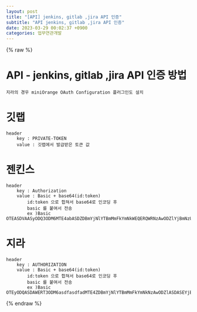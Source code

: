 ```yaml
---  
layout: post  
title: "[API] jenkins, gitlab ,jira API 인증"  
subtitle: "API jenkins, gitlab ,jira API 인증"  
date: 2023-03-29 00:02:37 +0900  
categories: 업무연관개발  
---  
```

{% raw %}  
# API - jenkins, gitlab ,jira API 인증 방법  
	지라의 경우 miniOrange OAuth Configuration 플러그인도 설치  
  
# 깃랩  
	header   
		key : PRIVATE-TOKEN  
		value : 깃랩에서 발급받은 토큰 값  
  
# 젠킨스  
	header  
		key : Authorization  
		value : Basic + base64(id:token)  
			id:token 으로 합쳐서 base64로 인코딩 후  
			basic 를 붙여서 전송  
			ex )Basic OTEASDVAASyODQ3ODM6MTE4abASDZDBmYjNlYTBmMmFkYmNkWEQERQWRNzAwODZlYjBmNzU2ZjVjMA==  
  
# 지라  
	header  
		key : AUTHORIZATION  
		value : Basic + base64(id:token)  
			id:token 으로 합쳐서 base64로 인코딩 후  
			basic 를 붙여서 전송  
			ex )Basic OTEyODQASDAWERT3ODM6asdfasdfadMTE4ZDBmYjNlYTBmMmFkYmNkNzAwODZlASDASEYjBmNzU2ZjVjMA==  
  
{% endraw %}